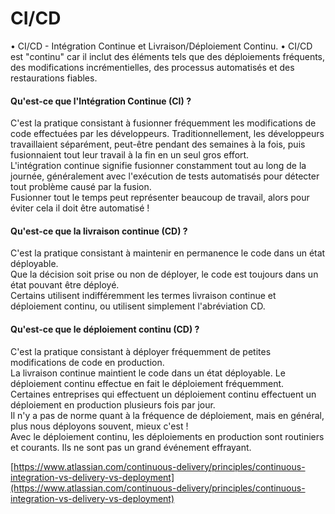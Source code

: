 # CI/CD

• CI/CD - Intégration Continue et Livraison/Déploiement Continu.
• CI/CD est "continu" car il inclut des éléments tels que des déploiements fréquents, des modifications incrémentielles, des processus automatisés et des restaurations fiables.

#### Qu'est-ce que l'Intégration Continue (CI) ?

C'est la pratique consistant à fusionner fréquemment les modifications de code effectuées par les développeurs.
Traditionnellement, les développeurs travaillaient séparément, peut-être pendant des semaines à la fois, puis fusionnaient tout leur travail à la fin en un seul gros effort. <br>
L'intégration continue signifie fusionner constamment tout au long de la journée, généralement avec l'exécution de tests automatisés pour détecter tout problème causé par la fusion. <br>
Fusionner tout le temps peut représenter beaucoup de travail, alors pour éviter cela il doit être automatisé !

#### Qu'est-ce que la livraison continue (CD) ?

C'est la pratique consistant à maintenir en permanence le code dans un état déployable. <br>
Que la décision soit prise ou non de déployer, le code est toujours dans un état pouvant être déployé. <br>
Certains utilisent indifféremment les termes livraison continue et déploiement continu, ou utilisent simplement l'abréviation CD.

#### Qu'est-ce que le déploiement continu (CD) ?

C'est la pratique consistant à déployer fréquemment de petites modifications de code en production. <br>
La livraison continue maintient le code dans un état déployable. Le déploiement continu effectue en fait le déploiement fréquemment. <br>
Certaines entreprises qui effectuent un déploiement continu effectuent un déploiement en production plusieurs fois par jour. <br>
Il n'y a pas de norme quant à la fréquence de déploiement, mais en général, plus nous déployons souvent, mieux c'est ! <br>
Avec le déploiement continu, les déploiements en production sont routiniers et courants. Ils ne sont pas un grand événement effrayant.

[https://www.atlassian.com/continuous-delivery/principles/continuous-integration-vs-delivery-vs-deployment](https://www.atlassian.com/continuous-delivery/principles/continuous-integration-vs-delivery-vs-deployment)